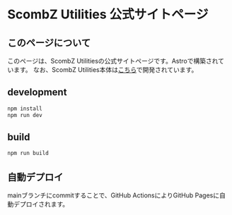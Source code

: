 # ScombZ Utilities 公式サイトページ

## このページについて

このページは、ScombZ Utilitiesの公式サイトページです。Astroで構築されています。
なお、ScombZ Utilities本体は[こちら](https://github.com/scombz-utilities/scombz-utilities-react)で開発されています。

## development

```bash
npm install
npm run dev
```

## build

```bash
npm run build
```

## 自動デプロイ

mainブランチにcommitすることで、GitHub ActionsによりGitHub Pagesに自動デプロイされます。

